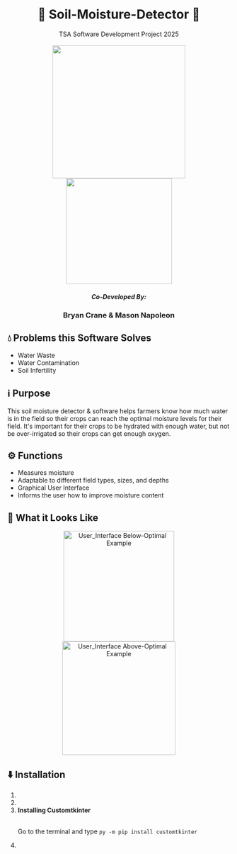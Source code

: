 <h1 align="center"> 🌱 Soil-Moisture-Detector 🌱 </h1>
<p align="center">
  TSA Software Development Project 2025
  <br><br>
  <img src="https://github.com/user-attachments/assets/26fb4975-fe8c-4028-b631-a7ea4b062d4a" width="300">
  <img src="https://github.com/user-attachments/assets/5d9af587-a946-4e4f-9459-64b888f208ad" width="239">
</p>
<h5 align="center"> Co-Developed By: </h5>
<h3 align="center"> Bryan Crane & Mason Napoleon </h3>
<h2> 💧 Problems this Software Solves </h2>
<ul>
  <li> Water Waste </li>
  <li> Water Contamination </li>
  <li> Soil Infertility </li>
</ul>
<h2> ℹ️ Purpose </h2>
<p>
  This soil moisture detector & software helps farmers know how much water is in the field
  so their crops can reach the optimal moisture levels for their field. It's important for
  their crops to be hydrated with enough water, but not be over-irrigated so their crops
  can get enough oxygen.
</p>
<h2> ⚙️ Functions </h2>
<ul>
  <li> Measures moisture </li>
  <li> Adaptable to different field types, sizes, and depths </li>
  <li> Graphical User Interface </li>
  <li> Informs the user how to improve moisture content </li>
</ul>
<h2> 👀 What it Looks Like</h2>
<p align="center">
  <!--    Replace these images with ones that have an actual moisture reading    -->
  <!--    Add in a picture of the actual moisture detector too    -->
  <img src=https://github.com/user-attachments/assets/8da63659-fd80-479e-afca-f1157916d80c alt="User_Interface Below-Optimal Example" width="250">
  <img src=https://github.com/user-attachments/assets/d82be8dd-1e28-479e-829d-605e30bc33bb alt="User_Interface Above-Optimal Example" width="256">
</p>
<h2> ⬇️ Installation </h2>
<ol>
  <li>  </li>
  <li>  </li>
  <li><strong> Installing Customtkinter </strong></li> <br>
    <p>
      Go to the terminal and type <code>py -m pip install customtkinter</code>
    </p>
  <li>  </li>
</ol>
